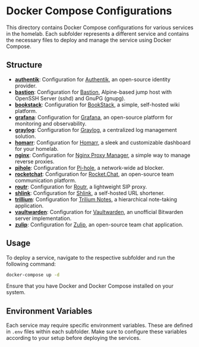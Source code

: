 # Docker Compose Configurations

This directory contains Docker Compose configurations for various services in the homelab. Each subfolder represents a different service and contains the necessary files to deploy and manage the service using Docker Compose.

## Structure

- **[authentik](./authentik)**: Configuration for [Authentik](https://hub.docker.com/r/goauthentik/server), an open-source identity provider.
- **[bastion](./bastion)**: Configuration for [Bastion](https://github.com/nqngo/docker-bastion), Alpine-based jump host with OpenSSH Server (sshd) and GnuPG (gnupg).
- **[bookstack](./bookstack)**: Configuration for [BookStack](https://hub.docker.com/r/linuxserver/bookstack), a simple, self-hosted wiki platform.
- **[grafana](./grafana)**: Configuration for [Grafana](https://hub.docker.com/r/grafana/grafana), an open-source platform for monitoring and observability.
- **[graylog](./graylog)**: Configuration for [Graylog](https://hub.docker.com/r/graylog/graylog), a centralized log management solution.
- **[homarr](./homarr)**: Configuration for [Homarr](https://hub.docker.com/r/ajnart/homarr), a sleek and customizable dashboard for your homelab.
- **[nginx](./nginx)**: Configuration for [Nginx Proxy Manager](https://hub.docker.com/r/jc21/nginx-proxy-manager), a simple way to manage reverse proxies.
- **[pihole](./pihole)**: Configuration for [Pi-hole](https://hub.docker.com/r/pihole/pihole), a network-wide ad blocker.
- **[rocketchat](./rocketchat)**: Configuration for [Rocket.Chat](https://hub.docker.com/r/rocketchat/rocket.chat), an open-source team communication platform.
- **[routr](./routr)**: Configuration for [Routr](https://hub.docker.com/r/fonoster/routr), a lightweight SIP proxy.
- **[shlink](./shlink)**: Configuration for [Shlink](https://hub.docker.com/r/shlinkio/shlink), a self-hosted URL shortener.
- **[trillium](./trillium)**: Configuration for [Trilium Notes](https://hub.docker.com/r/zadam/trilium), a hierarchical note-taking application.
- **[vaultwarden](./vaultwarden)**: Configuration for [Vaultwarden](https://hub.docker.com/r/vaultwarden/server), an unofficial Bitwarden server implementation.
- **[zulip](./zulip)**: Configuration for [Zulip](https://hub.docker.com/r/zulip/zulip), an open-source team chat application.

## Usage

To deploy a service, navigate to the respective subfolder and run the following command:

```sh
docker-compose up -d
```
Ensure that you have Docker and Docker Compose installed on your system.

## Environment Variables
Each service may require specific environment variables. These are defined in `.env` files within each subfolder. Make sure to configure these variables according to your setup before deploying the services.
